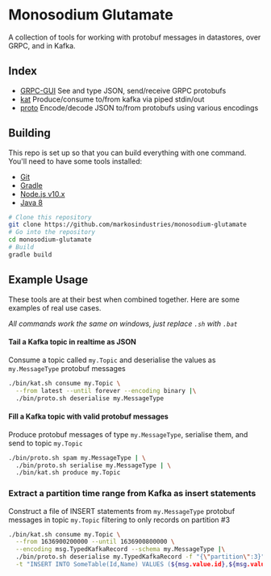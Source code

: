 # Monosodium Glutamate

A collection of tools for working with protobuf messages in datastores, over GRPC, and in Kafka.

## Index
- [GRPC-GUI](grpc-gui/README.md) See and type JSON, send/receive GRPC protobufs
- [kat](kat/README.md) Produce/consume to/from kafka via piped stdin/out
- [proto](proto/README.md) Encode/decode JSON to/from protobufs using various encodings

## Building
This repo is set up so that you can build everything with one command.
You'll need to have some tools installed:
- [Git](https://git-scm.com)
- [Gradle](https://gradle.org/install/)
- [Node.js v10.x](https://nodejs.org/en/download/)
- [Java 8](http://openjdk.java.net/install/)

```bash
# Clone this repository
git clone https://github.com/markosindustries/monosodium-glutamate
# Go into the repository
cd monosodium-glutamate
# Build
gradle build
```

## Example Usage
These tools are at their best when combined together. Here are some examples of real use cases.

*All commands work the same on windows, just replace `.sh` with `.bat`*

#### Tail a Kafka topic in realtime as JSON
Consume a topic called `my.Topic` and deserialise the values as `my.MessageType` protobuf messages
```bash
./bin/kat.sh consume my.Topic \
  --from latest --until forever --encoding binary |\
  ./bin/proto.sh deserialise my.MessageType
```

#### Fill a Kafka topic with valid protobuf messages
Produce protobuf messages of type `my.MessageType`, serialise them, and send to topic `my.Topic`
```bash
./bin/proto.sh spam my.MessageType | \
  ./bin/proto.sh serialise my.MessageType | \
  ./bin/kat.sh produce my.Topic
```

### Extract a partition time range from Kafka as insert statements
Construct a file of INSERT statements from `my.MessageType` protobuf messages in topic `my.Topic` filtering to only records on partition #3
```bash
./bin/kat.sh consume my.Topic \
  --from 1636900200000 --until 1636900800000 \
  --encoding msg.TypedKafkaRecord --schema my.MessageType |\
  ./bin/proto.sh deserialise my.TypedKafkaRecord -f "{\"partition\":3}" \
  -t "INSERT INTO SomeTable(Id,Name) VALUES (${msg.value.id},${msg.value.name})" > /tmp/script.sql
```
